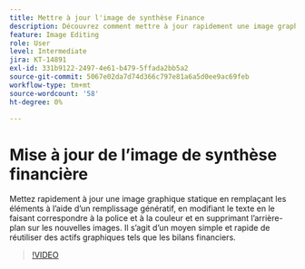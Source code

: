 ```yaml
---
title: Mettre à jour l'image de synthèse Finance
description: Découvrez comment mettre à jour rapidement une image graphique statique
feature: Image Editing
role: User
level: Intermediate
jira: KT-14891
exl-id: 331b9122-2497-4e61-b479-5ffada2bb5a2
source-git-commit: 5067e02da7d74d366c797e81a6a5d0ee9ac69feb
workflow-type: tm+mt
source-wordcount: '58'
ht-degree: 0%

---
```


# Mise à jour de l’image de synthèse financière

Mettez rapidement à jour une image graphique statique en remplaçant les éléments à l’aide d’un remplissage génératif, en modifiant le texte en le faisant correspondre à la police et à la couleur et en supprimant l’arrière-plan sur les nouvelles images. Il s’agit d’un moyen simple et rapide de réutiliser des actifs graphiques tels que les bilans financiers.

>[!VIDEO](https://video.tv.adobe.com/v/3427116?quality=12&learn=on&hidetitle=true)
